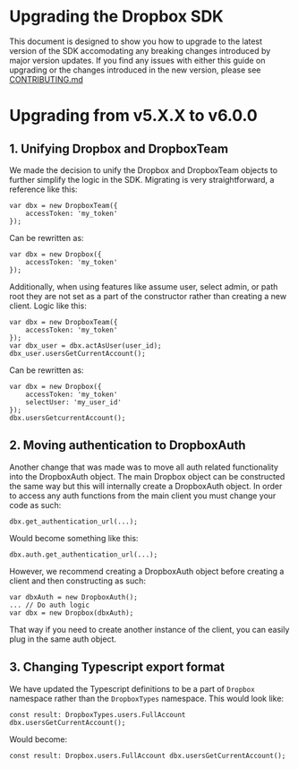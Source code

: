 # Upgrading the Dropbox SDK

This document is designed to show you how to upgrade to the latest version of the SDK accomodating any breaking changes introduced by major version updates.  If you find any issues with either this guide on upgrading or the changes introduced in the new version, please see [CONTRIBUTING.md][contributing]

# Upgrading from v5.X.X to v6.0.0

## 1. Unifying Dropbox and DropboxTeam

We made the decision to unify the Dropbox and DropboxTeam objects to further simplify the logic in the SDK.  Migrating is very straightforward, a reference like this:

```
var dbx = new DropboxTeam({
    accessToken: 'my_token'
});
```

Can be rewritten as:

```
var dbx = new Dropbox({
    accessToken: 'my_token'
});
```

Additionally, when using features like assume user, select admin, or path root they are not set as a part of the constructor rather than creating a new client. Logic like this:

```
var dbx = new DropboxTeam({
    accessToken: 'my_token'
});
var dbx_user = dbx.actAsUser(user_id);
dbx_user.usersGetCurrentAccount();
```

Can be rewritten as:

```
var dbx = new Dropbox({
    accessToken: 'my_token'
    selectUser: 'my_user_id'
});
dbx.usersGetcurrentAccount();
```

## 2. Moving authentication to DropboxAuth

Another change that was made was to move all auth related functionality into the DropboxAuth object. The main Dropbox object can be constructed the same way but this will internally create a DropboxAuth object.  In order to access any auth functions from the main client you must change your code as such:

```
dbx.get_authentication_url(...);
```

Would become something like this:

```
dbx.auth.get_authentication_url(...);
```

However, we recommend creating a DropboxAuth object before creating a client and then constructing as such:

```
var dbxAuth = new DropboxAuth();
... // Do auth logic
var dbx = new Dropbox(dbxAuth);
```

That way if you need to create another instance of the client, you can easily plug in the same auth object.

## 3. Changing Typescript export format

We have updated the Typescript definitions to be a part of `Dropbox` namespace rather than the `DropboxTypes` namespace.  This would look like:

```
const result: DropboxTypes.users.FullAccount dbx.usersGetCurrentAccount();
```

Would become:

```
const result: Dropbox.users.FullAccount dbx.usersGetCurrentAccount();
```

[contributing]: https://github.com/dropbox/dropbox-sdk-js/blob/master/CONTRIBUTING.md